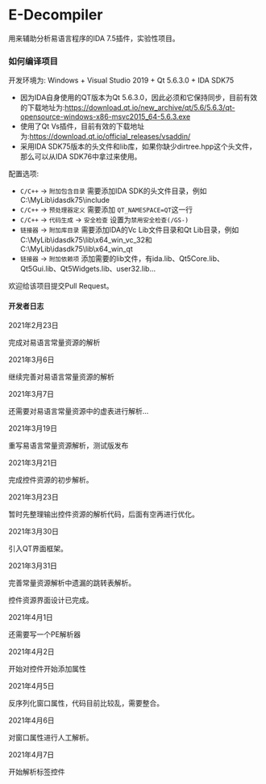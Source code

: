 # E-Decompiler
用来辅助分析易语言程序的IDA 7.5插件，实验性项目。

### 如何编译项目

开发环境为: Windows + Visual Studio 2019 + Qt 5.6.3.0 + IDA SDK75

- 因为IDA自身使用的QT版本为Qt 5.6.3.0，因此必须和它保持同步，目前有效的下载地址为:https://download.qt.io/new_archive/qt/5.6/5.6.3/qt-opensource-windows-x86-msvc2015_64-5.6.3.exe
- 使用了Qt Vs插件，目前有效的下载地址为:https://download.qt.io/official_releases/vsaddin/
- 采用IDA SDK75版本的头文件和lib库，如果你缺少dirtree.hpp这个头文件，那么可以从IDA SDK76中拿过来使用。

配置选项:

- `C/C++` -> `附加包含目录` 需要添加IDA SDK的头文件目录，例如C:\MyLib\idasdk75\include
- `C/C++` -> `预处理器定义` 需要添加 `QT_NAMESPACE=QT`这一行
- `C/C++` -> `代码生成` -> `安全检查` 设置为`禁用安全检查(/GS-)`
- `链接器` -> `附加库目录` 需要添加IDA的Vc Lib文件目录和Qt Lib目录，例如C:\MyLib\idasdk75\lib\x64_win_vc_32和C:\MyLib\idasdk75\lib\x64_win_qt
- `链接器` -> `附加依赖项` 添加需要的lib文件，有ida.lib、Qt5Core.lib、Qt5Gui.lib、Qt5Widgets.lib、user32.lib...

欢迎给该项目提交Pull Request。

#### 开发者日志

2021年2月23日

完成对易语言常量资源的解析

2021年3月6日

继续完善对易语言常量资源的解析

2021年3月7日

还需要对易语言常量资源中的虚表进行解析...

2021年3月19日

重写易语言常量资源解析，测试版发布

2021年3月21日

完成控件资源的初步解析。

2021年3月23日

暂时先整理输出控件资源的解析代码，后面有空再进行优化。

2021年3月30日

引入QT界面框架。

2021年3月31日

完善常量资源解析中遗漏的跳转表解析。

控件资源界面设计已完成。

2021年4月1日

还需要写一个PE解析器

2021年4月2日

开始对控件开始添加属性

2021年4月5日

反序列化窗口属性，代码目前比较乱，需要整合。

2021年4月6日

对窗口属性进行人工解析。

2021年4月7日

开始解析标签控件